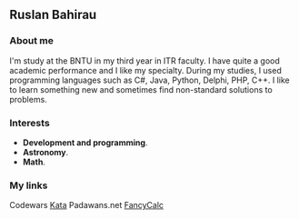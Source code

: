 ## Ruslan Bahirau

### About me

I'm study at the BNTU in my third year in ITR faculty. I have quite a good academic performance and I like my specialty. During my studies, I used programming languages such as C#, Java, Python, Delphi, PHP, C++.
I like to learn something new and sometimes find non-standard solutions to problems.

### Interests

  - **Development and programming**.
  - **Astronomy**.
  - **Math**.

### My links

Codewars [Kata](https://www.codewars.com/users/BahirauRuslan/completed) 
Padawans.net [FancyCalc](https://github.com/BahirauRuslan/FancyCalc) 
